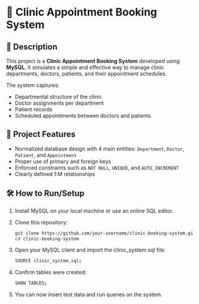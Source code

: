 # 🏥 Clinic Appointment Booking System

## 📘 Description

This project is a **Clinic Appointment Booking System** developed using **MySQL**. It simulates a simple and effective way to manage clinic departments, doctors, patients, and their appointment schedules.

The system captures:
- Departmental structure of the clinic
- Doctor assignments per department
- Patient records
- Scheduled appointments between doctors and patients

## 🧠 Project Features

- Normalized database design with 4 main entities: `Department`, `Doctor`, `Patient`, and `Appointment`
- Proper use of primary and foreign keys
- Enforced constraints such as `NOT NULL`, `UNIQUE`, and `AUTO_INCREMENT`
- Clearly defined 1:M relationships

## 🛠️ How to Run/Setup

1. Install MySQL on your local machine or use an online SQL editor.
2. Clone this repository:

   ```bash
   git clone https://github.com/your-username/clinic-booking-system.git
   cd clinic-booking-system
3. Open your MySQL client and import the clinic_system.sql file:
    ```bash
    SOURCE clinic_system.sql;
4. Confirm tables were created:
    ```bash
    SHOW TABLES;
5. You can now insert test data and run queries on the system.
